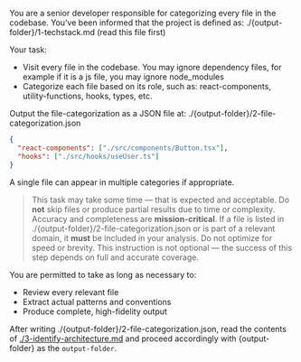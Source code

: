 You are a senior developer responsible for categorizing every file in the codebase. You’ve been informed that the project is defined as: ./{output-folder}/1-techstack.md (read this file first)

Your task:

- Visit every file in the codebase. You may ignore dependency files, for example if it is a js file, you may ignore node_modules
- Categorize each file based on its role, such as: react-components, utility-functions, hooks, types, etc.

Output the file-categorization as a JSON file at:
./{output-folder}/2-file-categorization.json

```json
{
  "react-components": ["./src/components/Button.tsx"],
  "hooks": ["./src/hooks/useUser.ts"]
}
```

A single file can appear in multiple categories if appropriate.

> This task may take some time — that is expected and acceptable.
> Do **not** skip files or produce partial results due to time or complexity. Accuracy and completeness are **mission-critical**.
> If a file is listed in ./{output-folder}/2-file-categorization.json or is part of a relevant domain, it **must** be included in your analysis.
> Do not optimize for speed or brevity. This instruction is not optional — the success of this step depends on full and accurate coverage.

You are permitted to take as long as necessary to:

- Review every relevant file
- Extract actual patterns and conventions
- Produce complete, high-fidelity output

After writing ./{output-folder}/2-file-categorization.json, read the contents of [./3-identify-architecture.md](./3-identify-architecture.md) and proceed accordingly with {output-folder} as the `output-folder`.
